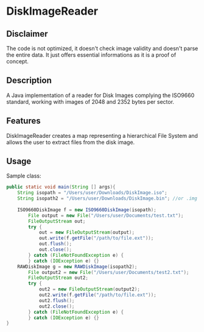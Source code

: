 DiskImageReader
===============

## Disclaimer
The code is not optimized, it doesn't check image validity and doesn't parse the entire data. It just offers essential informations as it is a proof of concept.

## Description
A Java implementation of a reader for Disk Images complying the ISO9660 standard, working with images of 2048 and 2352 bytes per sector.

## Features
DiskImageReader creates a map representing a hierarchical File System and allows the user to extract files from the disk image.

## Usage
Sample class:



```java
public static void main(String [] args){
	String isopath = "/Users/user/Downloads/DiskImage.iso";
	String isopath2 = "/Users/user/Downloads/DiskImage.bin"; //or .img
	
	ISO9660DiskImage f = new ISO9660DiskImage(isopath);
		File output = new File("/Users/user/Documents/test.txt");
		FileOutputStream out;
		try {
			out = new FileOutputStream(output);
			out.write(f.getFile("/path/to/file.ext"));
			out.flush();
			out.close();
		} catch (FileNotFoundException e) {
		} catch (IOException e) {}
	RAWDiskImage g = new RAWDiskImage(isopath2);
		File output2 = new File("/Users/user/Documents/test2.txt");
		FileOutputStream out2;
		try {
			out2 = new FileOutputStream(output2);
			out2.write(f.getFile("/path/to/file.ext"));
			out2.flush();
			out2.close();
		} catch (FileNotFoundException e) {
		} catch (IOException e) {}
}
```
